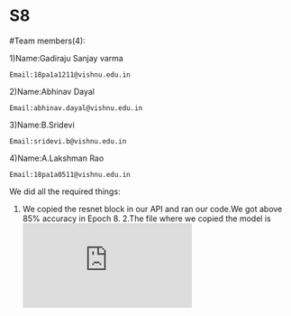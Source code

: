 # S8
#Team members(4):

  1)Name:Gadiraju Sanjay varma
  
    Email:18pa1a1211@vishnu.edu.in
  2)Name:Abhinav Dayal
  
    Email:abhinav.dayal@vishnu.edu.in
  3)Name:B.Sridevi
  
    Email:sridevi.b@vishnu.edu.in
  4)Name:A.Lakshman Rao
  
    Email:18pa1a0511@vishnu.edu.in

We did all the required things:

1. We copied the resnet block in our API and ran our code.We got above 85% accuracy in Epoch 8.
2.The file where we copied the model is ![link](https://github.com/GadirajuSanjayvarma/EVA4/blob/master/S8/Eva4%20library/eva4models.py)
